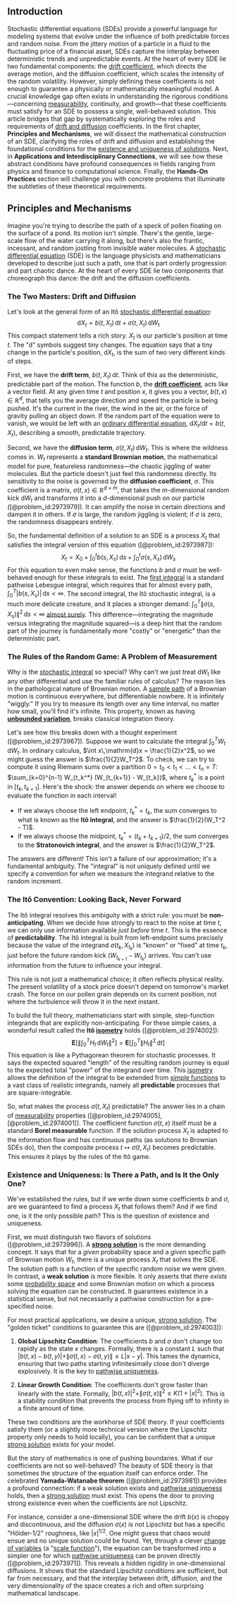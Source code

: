 ## Introduction
Stochastic differential equations (SDEs) provide a powerful language for modeling systems that evolve under the influence of both predictable forces and random noise. From the jittery motion of a particle in a fluid to the fluctuating price of a financial asset, SDEs capture the interplay between deterministic trends and unpredictable events. At the heart of every SDE lie two fundamental components: the [drift coefficient](@article_id:198860), which directs the average motion, and the diffusion coefficient, which scales the intensity of the random volatility. However, simply defining these coefficients is not enough to guarantee a physically or mathematically meaningful model. A crucial knowledge gap often exists in understanding the rigorous conditions—concerning [measurability](@article_id:198697), continuity, and growth—that these coefficients must satisfy for an SDE to possess a single, well-behaved solution. This article bridges that gap by systematically exploring the roles and requirements of [drift and diffusion](@article_id:148322) coefficients. In the first chapter, **Principles and Mechanisms**, we will dissect the mathematical construction of an SDE, clarifying the roles of drift and diffusion and establishing the foundational conditions for the [existence and uniqueness of solutions](@article_id:176912). Next, in **Applications and Interdisciplinary Connections**, we will see how these abstract conditions have profound consequences in fields ranging from physics and finance to computational science. Finally, the **Hands-On Practices** section will challenge you with concrete problems that illuminate the subtleties of these theoretical requirements.

## Principles and Mechanisms

Imagine you're trying to describe the path of a speck of pollen floating on the surface of a pond. Its motion isn't simple. There's the gentle, large-scale flow of the water carrying it along, but there's also the frantic, incessant, and random jostling from invisible water molecules. A [stochastic differential equation](@article_id:139885) (SDE) is the language physicists and mathematicians developed to describe just such a path, one that is part orderly progression and part chaotic dance. At the heart of every SDE lie two components that choreograph this dance: the drift and the diffusion coefficients.

### The Two Masters: Drift and Diffusion

Let's look at the general form of an Itô [stochastic differential equation](@article_id:139885):
$$
\mathrm{d}X_t = b(t, X_t)\,\mathrm{d}t + \sigma(t, X_t)\,\mathrm{d}W_t
$$
This compact statement tells a rich story. $X_t$ is our particle's position at time $t$. The "$\mathrm{d}$" symbols suggest tiny changes. The equation says that a tiny change in the particle's position, $\mathrm{d}X_t$, is the sum of two very different kinds of steps.

First, we have the **drift term**, $b(t, X_t)\,\mathrm{d}t$. Think of this as the deterministic, predictable part of the motion. The function $b$, the **[drift coefficient](@article_id:198860)**, acts like a vector field. At any given time $t$ and position $x$, it gives you a vector, $b(t,x) \in \mathbb{R}^d$, that tells you the average direction and speed the particle is being pushed. It's the current in the river, the wind in the air, or the force of gravity pulling an object down. If the random part of the equation were to vanish, we would be left with an [ordinary differential equation](@article_id:168127), $\mathrm{d}X_t / \mathrm{d}t = b(t, X_t)$, describing a smooth, predictable trajectory.

Second, we have the **diffusion term**, $\sigma(t, X_t)\,\mathrm{d}W_t$. This is where the wildness comes in. $W_t$ represents a **standard Brownian motion**, the mathematical model for pure, featureless randomness—the chaotic jiggling of water molecules. But the particle doesn't just feel this randomness directly. Its sensitivity to the noise is governed by the **diffusion coefficient**, $\sigma$. This coefficient is a matrix, $\sigma(t,x) \in \mathbb{R}^{d \times m}$, that takes the $m$-dimensional random kick $\mathrm{d}W_t$ and transforms it into a $d$-dimensional push on our particle ([@problem_id:2973979]). It can amplify the noise in certain directions and dampen it in others. If $\sigma$ is large, the random jiggling is violent; if $\sigma$ is zero, the randomness disappears entirely.

So, the fundamental definition of a solution to an SDE is a process $X_t$ that satisfies the integral version of this equation ([@problem_id:2973987]):
$$
X_t = X_0 + \int_0^t b(s, X_s)\,\mathrm{d}s + \int_0^t \sigma(s, X_s)\,\mathrm{d}W_s
$$
For this equation to even make sense, the functions $b$ and $\sigma$ must be well-behaved enough for these integrals to exist. The [first integral](@article_id:274148) is a standard pathwise Lebesgue integral, which requires that for almost every path, $\int_0^T |b(s, X_s)| \,\mathrm{d}s < \infty$. The second integral, the Itô stochastic integral, is a much more delicate creature, and it places a stronger demand: $\int_0^T \|\sigma(s, X_s)\|^2 \,\mathrm{d}s < \infty$ [almost surely](@article_id:262024). This difference—integrating the magnitude versus integrating the magnitude squared—is a deep hint that the random part of the journey is fundamentally more "costly" or "energetic" than the deterministic part.

### The Rules of the Random Game: A Problem of Measurement

Why is the [stochastic integral](@article_id:194593) so special? Why can't we just treat $\mathrm{d}W_t$ like any other differential and use the familiar rules of calculus? The reason lies in the pathological nature of Brownian motion. A [sample path](@article_id:262105) of a Brownian motion is continuous everywhere, but differentiable nowhere. It is infinitely "wiggly." If you try to measure its length over any time interval, no matter how small, you'll find it's infinite. This property, known as having **[unbounded variation](@article_id:198022)**, breaks classical integration theory.

Let's see how this breaks down with a thought experiment ([@problem_id:2973967]). Suppose we want to calculate the integral $\int_0^T W_t \,\mathrm{d}W_t$. In ordinary calculus, $\int x\,\mathrm{d}x = \frac{1}{2}x^2$, so we might guess the answer is $\frac{1}{2}W_T^2$. To check, we can try to compute it using Riemann sums over a partition $0=t_0 < t_1 < \dots < t_n = T$: $\sum_{k=0}^{n-1} W_{t_k^*} (W_{t_{k+1}} - W_{t_k})$, where $t_k^*$ is a point in $[t_k, t_{k+1}]$.
Here's the shock: the answer depends on where we choose to evaluate the function in each interval!

*   If we always choose the left endpoint, $t_k^*=t_k$, the sum converges to what is known as the **Itô integral**, and the answer is $\frac{1}{2}(W_T^2 - T)$.
*   If we always choose the midpoint, $t_k^*=(t_k+t_{k+1})/2$, the sum converges to the **Stratonovich integral**, and the answer is $\frac{1}{2}W_T^2$.

The answers are different! This isn't a failure of our approximation; it's a fundamental ambiguity. The "integral" is not uniquely defined until we specify a convention for *when* we measure the integrand relative to the random increment.

### The Itô Convention: Looking Back, Never Forward

The Itô integral resolves this ambiguity with a strict rule: you must be **non-anticipating**. When we decide how strongly to react to the noise at time $t$, we can only use information available *just before* time $t$. This is the essence of **predictability**. The Itô integral is built from left-endpoint sums precisely because the value of the integrand $\sigma(t_k, X_{t_k})$ is "known" or "fixed" at time $t_k$, just before the future random kick $(W_{t_{k+1}} - W_{t_k})$ arrives. You can't use information from the future to influence your integral.

This rule is not just a mathematical choice; it often reflects physical reality. The present volatility of a stock price doesn't depend on tomorrow's market crash. The force on our pollen grain depends on its current position, not where the turbulence will throw it in the next instant.

To build the full theory, mathematicians start with simple, step-function integrands that are explicitly non-anticipating. For these simple cases, a wonderful result called the **Itô [isometry](@article_id:150387)** holds ([@problem_id:2974002]):
$$
\mathbf{E}\left[ \left\| \int_0^T H_t\,\mathrm{d}W_t \right\|^2 \right] = \mathbf{E}\left[ \int_0^T \|H_t\|^2\,\mathrm{d}t \right]
$$
This equation is like a Pythagorean theorem for stochastic processes. It says the expected squared "length" of the resulting random journey is equal to the expected total "power" of the integrand over time. This [isometry](@article_id:150387) allows the definition of the integral to be extended from [simple functions](@article_id:137027) to a vast class of realistic integrands, namely all **predictable** processes that are square-integrable.

So, what makes the process $\sigma(t,X_t)$ predictable? The answer lies in a chain of [measurability](@article_id:198697) properties ([@problem_id:2974005], [@problem_id:2974001]). The coefficient function $\sigma(t,x)$ itself must be a standard **Borel measurable** function. If the solution process $X_t$ is adapted to the information flow and has continuous paths (as solutions to Brownian SDEs do), then the composite process $t \mapsto \sigma(t, X_t)$ becomes predictable. This ensures it plays by the rules of the Itô game.

### Existence and Uniqueness: Is There a Path, and Is It the Only One?

We've established the rules, but if we write down some coefficients $b$ and $\sigma$, are we guaranteed to find a process $X_t$ that follows them? And if we find one, is it the only possible path? This is the question of existence and uniqueness.

First, we must distinguish two flavors of solutions ([@problem_id:2973996]). A **[strong solution](@article_id:197850)** is the more demanding concept. It says that for a *given* probability space and a *given* specific path of Brownian motion $W_t$, there is a unique process $X_t$ that solves the SDE. The solution path is a function of the specific random noise we were given. In contrast, a **weak solution** is more flexible. It only asserts that *there exists* some [probability space](@article_id:200983) and some Brownian motion on which a process solving the equation can be constructed. It guarantees existence in a statistical sense, but not necessarily a pathwise construction for a pre-specified noise.

For most practical applications, we desire a unique, [strong solution](@article_id:197850). The "golden ticket" conditions to guarantee this are ([@problem_id:2974003]):

1.  **Global Lipschitz Condition**: The coefficients $b$ and $\sigma$ don't change too rapidly as the state $x$ changes. Formally, there is a constant $L$ such that $|b(t,x)-b(t,y)| + \|\sigma(t,x)-\sigma(t,y)\| \le L|x-y|$. This tames the dynamics, ensuring that two paths starting infinitesimally close don't diverge explosively. It is the key to [pathwise uniqueness](@article_id:267275).

2.  **Linear Growth Condition**: The coefficients don't grow faster than linearly with the state. Formally, $|b(t,x)|^2 + \|\sigma(t,x)\|^2 \le K(1+|x|^2)$. This is a stability condition that prevents the process from flying off to infinity in a finite amount of time.

These two conditions are the workhorse of SDE theory. If your coefficients satisfy them (or a slightly more technical version where the Lipschitz property only needs to hold locally), you can be confident that a unique [strong solution](@article_id:197850) exists for your model.

But the story of mathematics is one of pushing boundaries. What if our coefficients are not so well-behaved? The beauty of SDE theory is that sometimes the structure of the equation itself can enforce order. The celebrated **Yamada-Watanabe theorem** ([@problem_id:2973981]) provides a profound connection: if a weak solution exists and [pathwise uniqueness](@article_id:267275) holds, then a [strong solution](@article_id:197850) must exist. This opens the door to proving strong existence even when the coefficients are not Lipschitz.

For instance, consider a one-dimensional SDE where the drift $b(x)$ is choppy and discontinuous, and the diffusion $\sigma(x)$ is not Lipschitz but has a specific "Hölder-1/2" roughness, like $|x|^{1/2}$. One might guess that chaos would ensue and no unique solution could be found. Yet, through a clever [change of variables](@article_id:140892) (a "[scale function](@article_id:200204)"), the equation can be transformed into a simpler one for which [pathwise uniqueness](@article_id:267275) can be proven directly ([@problem_id:2973971]). This reveals a hidden rigidity in one-dimensional diffusions. It shows that the standard Lipschitz conditions are sufficient, but far from necessary, and that the interplay between drift, diffusion, and the very dimensionality of the space creates a rich and often surprising mathematical landscape.